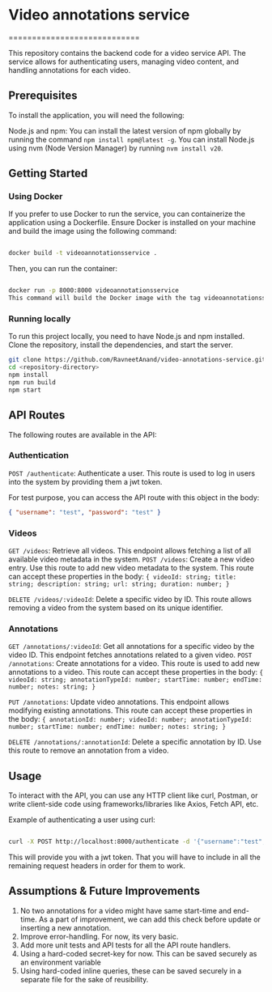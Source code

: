 # Video annotations service

============================

This repository contains the backend code for a video service API. The service allows for authenticating users, managing video content, and handling annotations for each video.

## Prerequisites

To install the application, you will need the following:

Node.js and npm:
You can install the latest version of npm globally by running the command `npm install npm@latest -g`.
You can install Node.js using nvm (Node Version Manager) by running `nvm install v20`.

## Getting Started

### Using Docker

If you prefer to use Docker to run the service, you can containerize the application using a Dockerfile. Ensure Docker is installed on your machine and build the image using the following command:

```bash

docker build -t videoannotationsservice .

```

Then, you can run the container:

```bash

docker run -p 8000:8000 videoannotationsservice
This command will build the Docker image with the tag videoannotationsservice and run it, exposing the service on port 8000.

```

### Running locally

To run this project locally, you need to have Node.js and npm installed. Clone the repository, install the dependencies, and start the server.

```bash
git clone https://github.com/RavneetAnand/video-annotations-service.git
cd <repository-directory>
npm install
npm run build
npm start

```

## API Routes

The following routes are available in the API:

### Authentication

`POST /authenticate`: Authenticate a user. This route is used to log in users into the system by providing them a jwt token.

For test purpose, you can access the API route with this object in the body:

```json
{ "username": "test", "password": "test" }
```

### Videos

`GET /videos`: Retrieve all videos. This endpoint allows fetching a list of all available video metadata in the system.
`POST /videos`: Create a new video entry. Use this route to add new video metadata to the system. This route can accept these properties in the body:
`{
    videoId: string;
    title: string;
    description: string;
    url: string;
    duration: number;
}`

`DELETE /videos/:videoId`: Delete a specific video by ID. This route allows removing a video from the system based on its unique identifier.

### Annotations

`GET /annotations/:videoId`: Get all annotations for a specific video by the video ID. This endpoint fetches annotations related to a given video.
`POST /annotations`: Create annotations for a video. This route is used to add new annotations to a video. This route can accept these properties in the body:
`{
    videoId: string;
    annotationTypeId: number;
    startTime: number;
    endTime: number;
    notes: string;
}`

`PUT /annotations`: Update video annotations. This endpoint allows modifying existing annotations. This route can accept these properties in the body:
`{
    annotationId: number;
    videoId: number;
    annotationTypeId: number;
    startTime: number;
    endTime: number;
    notes: string;
}`

`DELETE /annotations/:annotationId`: Delete a specific annotation by ID. Use this route to remove an annotation from a video.

## Usage

To interact with the API, you can use any HTTP client like curl, Postman, or write client-side code using frameworks/libraries like Axios, Fetch API, etc.

Example of authenticating a user using curl:

```bash

curl -X POST http://localhost:8000/authenticate -d '{"username":"test", "password":"test"}' -H "Content-Type: application/json"

```

This will provide you with a jwt token. That you will have to include in all the remaining request headers in order for them to work.

## Assumptions & Future Improvements

1. No two annotations for a video might have same start-time and end-time. As a part of improvement, we can add this check before update or inserting a new annotation.
2. Improve error-handling. For now, its very basic.
3. Add more unit tests and API tests for all the API route handlers.
4. Using a hard-coded secret-key for now. This can be saved securely as an environment variable
5. Using hard-coded inline queries, these can be saved securely in a separate file for the sake of reusibility.
